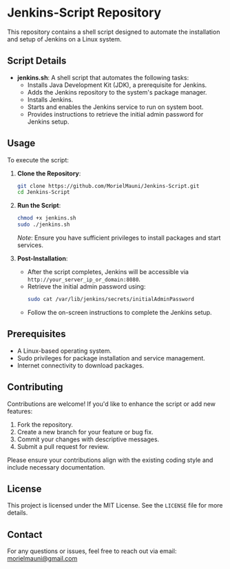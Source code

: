 # Jenkins-Script Repository

This repository contains a shell script designed to automate the installation and setup of Jenkins on a Linux system.

## Script Details

- **jenkins.sh**: A shell script that automates the following tasks:
  - Installs Java Development Kit (JDK), a prerequisite for Jenkins.
  - Adds the Jenkins repository to the system's package manager.
  - Installs Jenkins.
  - Starts and enables the Jenkins service to run on system boot.
  - Provides instructions to retrieve the initial admin password for Jenkins setup.

## Usage

To execute the script:

1. **Clone the Repository**:
   ```bash
   git clone https://github.com/MorielMauni/Jenkins-Script.git
   cd Jenkins-Script
   ```

2. **Run the Script**:
   ```bash
   chmod +x jenkins.sh
   sudo ./jenkins.sh
   ```

   *Note*: Ensure you have sufficient privileges to install packages and start services.

3. **Post-Installation**:
   - After the script completes, Jenkins will be accessible via `http://your_server_ip_or_domain:8080`.
   - Retrieve the initial admin password using:
     ```bash
     sudo cat /var/lib/jenkins/secrets/initialAdminPassword
     ```
   - Follow the on-screen instructions to complete the Jenkins setup.

## Prerequisites

- A Linux-based operating system.
- Sudo privileges for package installation and service management.
- Internet connectivity to download packages.

## Contributing

Contributions are welcome! If you'd like to enhance the script or add new features:

1. Fork the repository.
2. Create a new branch for your feature or bug fix.
3. Commit your changes with descriptive messages.
4. Submit a pull request for review.

Please ensure your contributions align with the existing coding style and include necessary documentation.

## License

This project is licensed under the MIT License. See the `LICENSE` file for more details.

## Contact

For any questions or issues, feel free to reach out via email: morielmauni@gmail.com
